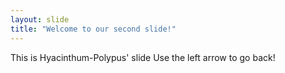 ```yaml
---
layout: slide
title: "Welcome to our second slide!"
---
```

This is Hyacinthum-Polypus' slide
Use the left arrow to go back!
